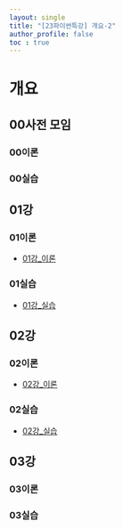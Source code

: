 ```yaml
---
layout: single
title: "[23파이썬특강] 개요-2"
author_profile: false
toc : true
---
```


# 개요

## 00사전 모임
### 00이론
### 00실습

## 01강
### 01이론
- [01강_이론](2023-12-17-23win_pylec_01_1_theory.md) 
### 01실습
- [01강_실습](2023-12-17-23win_pylec_01_2_code.md) 

## 02강
### 02이론
- [02강_이론](2023-12-17-23win_pylec_02_1_code.md) 
### 02실습
- [02강_실습](2023-12-17-23win_pylec_02_2_code.md) 

## 03강
### 03이론
### 03실습
